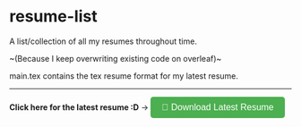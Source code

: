 # resume-list

A list/collection of all my resumes throughout time.

~(Because I keep overwriting existing code on overleaf)~

main.tex contains the tex resume format for my latest resume.

---

**Click here for the latest resume :D** → <a href="https://github.com/slashexx/resumeArchive/raw/main/Dhruv_s_resume___25_08_31.pdf" download><button type="button" style="background-color: #4CAF50; color: white; padding: 10px 20px; border: none; border-radius: 5px; cursor: pointer; font-size: 16px;">📄 Download Latest Resume</button></a>
